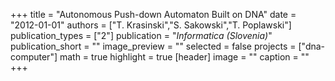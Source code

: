 +++
title = "Autonomous Push-down Automaton Built on DNA"
date = "2012-01-01"
authors = ["T. Krasinski","S. Sakowski","T. Poplawski"]
publication_types = ["2"]
publication = "_Informatica (Slovenia)_"
publication_short = ""
image_preview = ""
selected = false
projects = ["dna-computer"]
math = true
highlight = true
[header]
image = ""
caption = ""
+++
